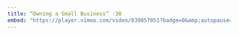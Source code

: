 ```yaml
---
title: “Owning a Small Business” :30
embed: "https://player.vimeo.com/video/839057051?badge=0&amp;autopause=0&amp;player_id=0&amp;app_id=58479"
---
```

